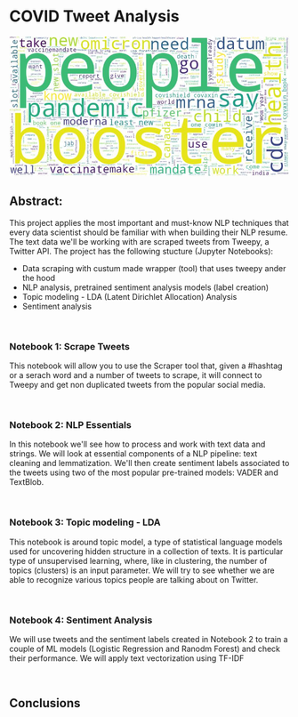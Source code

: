 # COVID Tweet Analysis

![](images/wordcloud.jpg)  



## Abstract: 

This project applies the most important and must-know NLP techniques that every data scientist should be familiar with when building their NLP resume. The text data we'll be working with are scraped tweets from Tweepy, a Twitter API. The project has the following stucture (Jupyter Notebooks):

- Data scraping with custum made wrapper (tool) that uses tweepy ander the hood
- NLP analysis, pretrained sentiment analysis models (label creation)
- Topic modeling - LDA (Latent Dirichlet Allocation) Analysis
- Sentiment analysis

<br/>


### Notebook 1: Scrape Tweets
This notebook will allow you to use the Scraper tool that, given a #hashtag or a serach word and a number of tweets to scrape, it will connect to Tweepy and get non duplicated tweets from the popular social media.


<br/>

### Notebook 2: NLP Essentials
In this notebook we'll see how to process and work with text data and strings. We will look at essential components of a NLP pipeline: text cleaning and lemmatization. We'll then create sentiment labels associated to the tweets using two of the most popular pre-trained models: VADER and TextBlob.


<br/>

### Notebook 3: Topic modeling - LDA
This notebook is around topic model, a type of statistical language models used for uncovering hidden structure in a collection of texts. It is particular type of unsupervised learning, where, like in clustering, the number of topics (clusters) is an input parameter. We will try to see whether we are able to recognize various topics people are talking about on Twitter.


<br/>

### Notebook 4: Sentiment Analysis
We will use tweets and the sentiment labels created in Notebook 2 to train a couple of ML models (Logistic Regression and Ranodm Forest) and check their performance. We will apply text vectorization using TF-IDF


<br/>

## Conclusions
